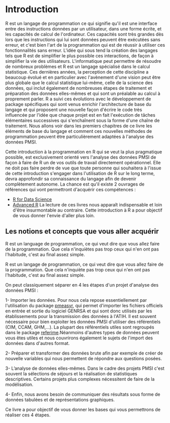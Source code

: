 # Introduction

R est un langage de programmation ce qui signifie qu'il est une interface entre des instructions données par un utilisateur, dans une forme écrite, et les capacités de calcul de l'ordinateur.
Ces capacités sont très grandes dès lors que les instructions qui lui sont données peuvent être exécutées sans erreur, et c'est bien l'art de la programmation qui est de réussir à utiliser ces fonctionnalités sans erreur.
L'idée qui sous tend la création des langages tels que R est de simplifier le plus possible ces interactions, de façon à simplifier la vie des utilisateurs.
L'informatique peut permettre de résoudre de nombreux problèmes et R est un langage spécialisé dans le calcul statistique.
Ces dernières années, la perception de cette discipline a beaucoup évolué et en particulier avec l'avènement d'une vision peut être plus globale que le calcul statistique lui-même, celle de la science des données, qui inclut également de nombreuses étapes de traitement et préparation des données elles-mêmes et qui sont un préalable au calcul à proprement parler.
R a suivi ces évolutions avec le développement de package spécifiques qui sont venus enrichir l'architecture de base du langage et qui proposent une nouvelle façon d'écrire le code très influencée par l'idée que chaque projet est en fait l'exécution de tâches élémentaires successives qui s'enchaînent sous la forme d'une chaîne de traitement.
Nous allons voir dans les premiers chapitres de ce livre les éléments de base du langage et comment ces nouvelles méthodes de programmation peuvent être particulièrement adaptées à l'analyse des données PMSI.

Cette introduction à la programmation en R qui se veut la plus pragmatique possible, est exclusivement orienté vers l'analyse des données PMSI de façon à faire de R un de vos outils de travail directement opérationnel. Elle ne doit pas faire perdre de vue que toute personne qui souhaitera à l'issue de cette introduction s'engager dans l'utilisation de R sur le long terme, devra approfondir sa connaissance du langage afin de devenir complètement autonome.
La chance est qu'il existe 2 ouvrages de références qui vont permettront d'acquérir ces compétences :
- [R for Data Science](https://r4ds.had.co.nz/)
- [Advanced R](https://adv-r.hadley.nz) La lecture de ces livres nous apparaît indispensable et loin d'être insurmontable au contraire.
Cette introduction à R a pour objectif de vous donner l'envie d'aller plus loin.

## Les notions et concepts que vous aller acquérir

R est un language de programmation, ce qui veut dire que vous allez faire de la programmation.
Que cela n'inquiètes pas trop ceux qui n'en ont pas l'habitude, c'est au final assez simple.

R est un langage de programmation, ce qui veut dire que vous allez faire de la programmation.
Que cela n'inquiète pas trop ceux qui n'en ont pas l'habitude, c'est au final assez simple.


On peut classiquement séparer en 4 les étapes d'un projet d'analyse des données PMSI :

1- Importer les données. Pour nous cela repose essentiellement par l'utilisation du package [pmeasyr](https://github.com/GuillaumePressiat/pmeasyr), qui permet d'importer les fichiers officiels en entrée et sortie du logiciel GENRSA et qui sont donc utilisés par les établissements pour la transmission des données à l'ATIH. Il est souvent nécessaire pour bien exploiter les données PMSI d'utiliser des référentiels (CIM, CCAM, GHM,...).
La plupart des référentiels utiles sont regroupés dans le package [referime](https://github.com/NamikTaright/referime).Néanmoins d'autres types de données peuvent vous êtes utiles et nous couvrirons également le sujets de l'import des données dans d'autres format.

2- Préparer et transformer des données brute afin par exemple de créer de nouvelle variables qui nous permettent de répondre aux questions posées.

3- L’analyse de données elles-mêmes. Dans le cadre des projets PMSI c'est souvent la sélections de séjours et la réalisation de statistiques descriptives. Certains projets plus complexes nécessitent de faire de la modélisation.

4- Enfin, nous avons besoin de communiquer des résultats sous forme de données tabulées et de représentations graphiques.

Ce livre a pour objectif de vous donner les bases qui vous permettrons de réaliser ces 4 étapes.


